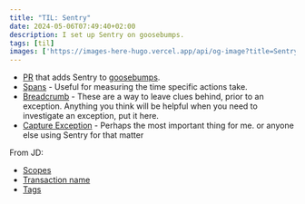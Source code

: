 ```yaml
---
title: "TIL: Sentry"
date: 2024-05-06T07:49:40+02:00
description: I set up Sentry on goosebumps. 
tags: [til]
images: ['https://images-here-hugo.vercel.app/api/og-image?title=Sentry']
---
```


- [PR](https://github.com/guidefari/nextgoose/pull/26) that adds Sentry to [goosebumps](https://goosebumps.fm/).
- [Spans](https://docs.sentry.io/platforms/javascript/performance/instrumentation/custom-instrumentation/#start-span) - 
Useful for measuring the time specific actions take.
- [Breadcrumb](https://docs.sentry.io/platforms/javascript/enriching-events/breadcrumbs) - 
 These are a way to leave clues behind, prior to an exception. Anything you think will be helpful 
 when you need to investigate an exception, put it here.
- [Capture Exception](https://docs.sentry.io/platforms/javascript/usage/#capturing-errors) -
 Perhaps the most important thing for me. or anyone else using Sentry for that matter

From JD:
- [Scopes](https://docs.sentry.io/platforms/javascript/enriching-events/scopes/)
- [Transaction name](https://docs.sentry.io/platforms/javascript/enriching-events/transaction-name/)
- [Tags](https://docs.sentry.io/platforms/javascript/enriching-events/tags/)
